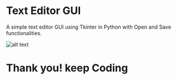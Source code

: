 # Text Editor GUI
A simple text editor GUI using Tkinter in Python with Open and Save functionalities.

![alt text](https://i.ibb.co/S7mhYxk/hari-editor.png)


# Thank you! keep Coding
